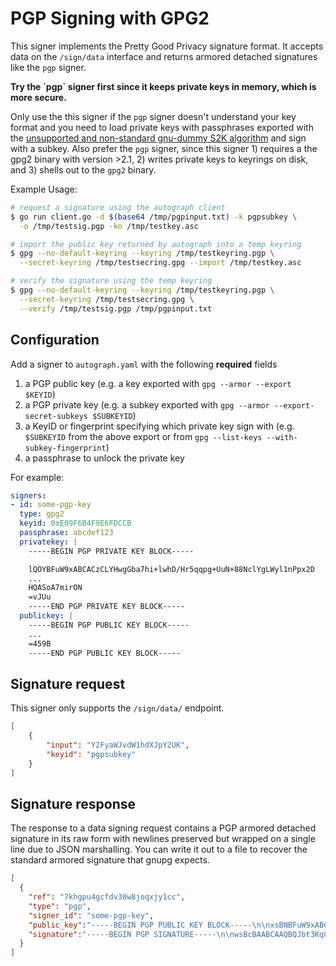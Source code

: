 # PGP Signing with GPG2

This signer implements the Pretty Good Privacy signature format. It
accepts data on the `/sign/data` interface and returns
armored detached signatures like the `pgp` signer.

**Try the \`pgp\` signer first since it keeps private keys in memory,
which is more secure.**

Only use the this signer if the `pgp` signer doesn\'t
understand your key format and you need to load private keys with
passphrases exported with the [unsupported and non-standard gnu-dummy
S2K algorithm](https://github.com/golang/go/issues/13605) and sign with
a subkey. Also prefer the `pgp` signer, since this signer 1)
requires a the gpg2 binary with version \>2.1, 2) writes private keys to
keyrings on disk, and 3) shells out to the `gpg2` binary.

Example Usage:

``` bash
# request a signature using the autograph client
$ go run client.go -d $(base64 /tmp/pgpinput.txt) -k pgpsubkey \
  -o /tmp/testsig.pgp -ko /tmp/testkey.asc

# import the public key returned by autograph into a temp keyring
$ gpg --no-default-keyring --keyring /tmp/testkeyring.pgp \
  --secret-keyring /tmp/testsecring.gpg --import /tmp/testkey.asc

# verify the signature using the temp keyring
$ gpg --no-default-keyring --keyring /tmp/testkeyring.pgp \
  --secret-keyring /tmp/testsecring.gpg \
  --verify /tmp/testsig.pgp /tmp/pgpinput.txt
```

## Configuration

Add a signer to `autograph.yaml` with the following
**required** fields

1.  a PGP public key (e.g. a key exported with `gpg --armor --export
    $KEYID`)
2.  a PGP private key (e.g. a subkey exported with `gpg --armor
    --export-secret-subkeys $SUBKEYID`)
3.  a KeyID or fingerprint specifying which private key sign with
    (e.g. `$SUBKEYID` from the above export or from `gpg --list-keys
    --with-subkey-fingerprint`)
4.  a passphrase to unlock the private key

For example:

``` yaml
signers:
- id: some-pgp-key
  type: gpg2
  keyid: 0xE09F6B4F9E6FDCCB
  passphrase: abcdef123
  privatekey: |
    -----BEGIN PGP PRIVATE KEY BLOCK-----

    lQOYBFuW9xABCACzCLYHwgGba7hi+lwhD/Hr5qqpg+UuN+88NclYgLWyl1nPpx2D
    ...
    HQASoA7mirON
    =vJUu
    -----END PGP PRIVATE KEY BLOCK-----
  publickey: |
    -----BEGIN PGP PUBLIC KEY BLOCK-----
    ...
    =459B
    -----END PGP PUBLIC KEY BLOCK-----
```

## Signature request

This signer only supports the `/sign/data/` endpoint.

``` json
[
    {
        "input": "Y2FyaWJvdW1hdXJpY2UK",
        "keyid": "pgpsubkey"
    }
]
```

## Signature response

The response to a data signing request contains a PGP armored detached
signature in its raw form with newlines preserved but wrapped on a
single line due to JSON marshalling. You can write it out to a file to
recover the standard armored signature that gnupg expects.

``` json
[
  {
    "ref": "7khgpu4gcfdv30w8joqxjy1cc",
    "type": "pgp",
    "signer_id": "some-pgp-key",
    "public_key":"-----BEGIN PGP PUBLIC KEY BLOCK-----\n\nxsBNBFuW9xABCACzCLYHwg...",
    "signature":"-----BEGIN PGP SIGNATURE-----\n\nwsBcBAABCAAQBQJbt3KqCRDdCl2Z...."
  }
]
```
